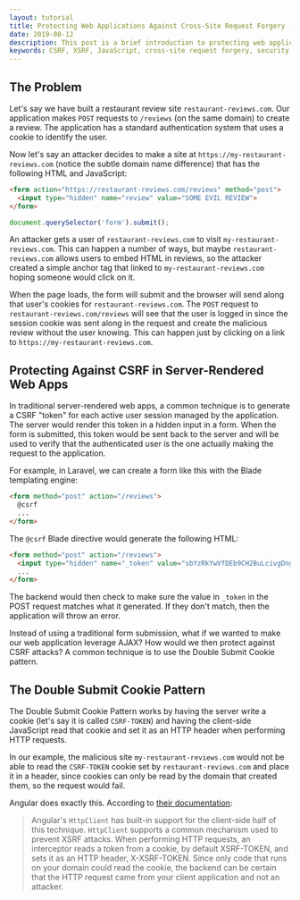 ```yaml
---
layout: tutorial
title: Protecting Web Applications Against Cross-Site Request Forgery (CSRF) Attacks
date: 2019-08-12
description: This post is a brief introduction to protecting web applications against Cross-Site Request Forgery Attacks (CSRF).
keywords: CSRF, XSRF, JavaScript, cross-site request forgery, security, double submit cookie, transparent token
---
```


## The Problem

Let's say we have built a restaurant review site `restaurant-reviews.com`. Our application makes `POST` requests to `/reviews` (on the same domain) to create a review. The application has a standard authentication system that uses a cookie to identify the user.

Now let's say an attacker decides to make a site at `https://my-restaurant-reviews.com` (notice the subtle domain name difference) that has the following HTML and JavaScript:

```html
<form action="https://restaurant-reviews.com/reviews" method="post">
  <input type="hidden" name="review" value="SOME EVIL REVIEW">
</form>
```

```js
document.querySelector('form').submit();
```

An attacker gets a user of `restaurant-reviews.com` to visit `my-restaurant-reviews.com`. This can happen a number of ways, but maybe `restaurant-reviews.com` allows users to embed HTML in reviews, so the attacker created a simple anchor tag that linked to `my-restaurant-reviews.com` hoping someone would click on it.

When the page loads, the form will submit and the browser will send along that user's cookies for `restaurant-reviews.com`. The `POST` request to `restaurant-reviews.com/reviews` will see that the user is logged in since the session cookie was sent along in the request and create the malicious review without the user knowing. This can happen just by clicking on a link to `https://my-restaurant-reviews.com`.

## Protecting Against CSRF in Server-Rendered Web Apps

In traditional server-rendered web apps, a common technique is to generate a CSRF "token" for each active user session managed by the application. The server would render this token in a hidden input in a form. When the form is submitted, this token would be sent back to the server and will be used to verify that the authenticated user is the one actually making the request to the application.

For example, in Laravel, we can create a form like this with the Blade templating engine:

```html
<form method="post" action="/reviews">
  @csrf
  ...
</form>
```

The `@csrf` Blade directive would generate the following HTML:

```html
<form method="post" action="/reviews">
  <input type="hidden" name="_token" value="sbYzRkYwVfDEb9CH2BuLcivgDng69GM9l80Ek5ux">
  ...
</form>
```

The backend would then check to make sure the value in `_token` in the POST request matches what it generated. If they don't match, then the application will throw an error.

Instead of using a traditional form submission, what if we wanted to make our web application leverage AJAX? How would we then protect against CSRF attacks? A common technique is to use the Double Submit Cookie pattern.

## The Double Submit Cookie Pattern

The Double Submit Cookie Pattern works by having the server write a cookie (let's say it is called `CSRF-TOKEN`) and having the client-side JavaScript read that cookie and set it as an HTTP header when performing HTTP requests.

In our example, the malicious site `my-restaurant-reviews.com` would not be able to read the `CSRF-TOKEN` cookie set by `restaurant-reviews.com` and place it in a header, since cookies can only be read by the domain that created them, so the request would fail.

Angular does exactly this. According to [their documentation](https://angular.io/guide/http#configuring-custom-cookieheader-names):

> Angular's `HttpClient` has built-in support for the client-side half of this technique. `HttpClient` supports a common mechanism used to prevent XSRF attacks. When performing HTTP requests, an interceptor reads a token from a cookie, by default XSRF-TOKEN, and sets it as an HTTP header, X-XSRF-TOKEN. Since only code that runs on your domain could read the cookie, the backend can be certain that the HTTP request came from your client application and not an attacker.
